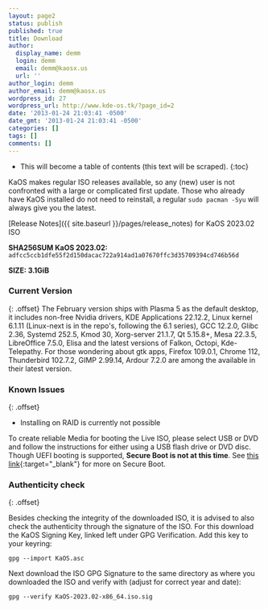 ```yaml
---
layout: page2
status: publish
published: true
title: Download
author:
  display_name: demm
  login: demm
  email: demm@kaosx.us
  url: ''
author_login: demm
author_email: demm@kaosx.us
wordpress_id: 27
wordpress_url: http://www.kde-os.tk/?page_id=2
date: '2013-01-24 21:03:41 -0500'
date_gmt: '2013-01-24 21:03:41 -0500'
categories: []
tags: []
comments: []
---
```


* This will become a table of contents (this text will be scraped).
{:toc}

KaOS makes regular ISO releases available, so any (new) user is not confronted with a large or complicated first update. Those who already have KaOS installed do not need to reinstall, a regular `sudo pacman -Syu` will always give you the latest.

[Release Notes]({{ site.baseurl }}/pages/release_notes) for KaOS 2023.02 ISO

<div id="wrapper4">
<p><b>SHA256SUM KaOS 2023.02:</b> <code>adfcc5ccb1dfe55f2d150dacac722a914ad1a07670ffc3d35709394cd746b56d</code></p>
<p><b>SIZE: 3.1GiB</b></p>
</div>

### Current Version
{: .offset}
The February version ships with Plasma 5 as the default desktop, it includes non-free Nvidia drivers, KDE Applications 22.12.2, Linux kernel 6.1.11 (Linux-next is in the repo's, following the 6.1 series), GCC 12.2.0, Glibc 2.36, Systemd 252.5, Kmod 30, Xorg-server 21.1.7, Qt 5.15.8+, Mesa 22.3.5, LibreOffice 7.5.0, Elisa and the latest versions of Falkon, Octopi, Kde-Telepathy.
For those wondering about gtk apps, Firefox 109.0.1, Chrome 112, Thunderbird 102.7.2, GIMP 2.99.14, Ardour 7.2.0 are among the available in their latest version.

### Known Issues
{: .offset}

* Installing on RAID is currently not possible

To create reliable Media for booting the Live ISO, please select USB or DVD and follow the instructions for either using a USB flash drive or DVD disc.
Though UEFI booting is supported, **Secure Boot is not at this time**.  See [this link](https://arstechnica.com/information-technology/2016/08/microsoft-secure-boot-firmware-snafu-leaks-golden-key/){:target="_blank"} for more on Secure Boot.

### Authenticity check
{: .offset}

Besides checking the integrity of the downloaded ISO, it is advised to also check the authenticity through the signature of the ISO.  For this download the KaOS Signing Key, linked left under GPG Verification.  Add this key to your keyring:
```
gpg --import KaOS.asc
```
Next download the ISO GPG Signature to the same directory as where you downloaded the ISO and verify with (adjust for correct year and date):
```
gpg --verify KaOS-2023.02-x86_64.iso.sig
```
